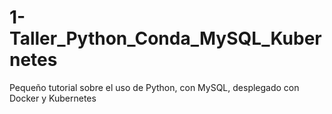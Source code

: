 # 1-Taller_Python_Conda_MySQL_Kubernetes

Pequeño tutorial sobre el uso de Python, con MySQL, desplegado con Docker y Kubernetes
